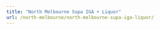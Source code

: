 ```yaml
---
title: "North Melbourne Supa IGA + Liquor"
url: /north-melbourne/north-melbourne-supa-iga-liquor/
---
```

